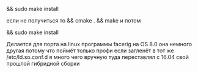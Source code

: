 

&& sudo make install

если не получиться то && cmake . && make и потом 

&& sudo make install

Делается для порта на linux программы facerig на OS 8.0 она немного другая потому что поймёт только профи если загленёт в тот же /etc/ld.so.conf.d я много чего вручную туда переставлял с 16.04 свой прошлой гибридной сборки
